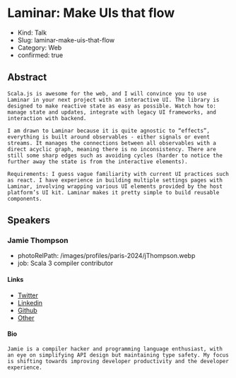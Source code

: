# Laminar: Make UIs that flow

- Kind: Talk
- Slug: laminar-make-uis-that-flow
- Category: Web
- confirmed: true

## Abstract

```
Scala.js is awesome for the web, and I will convince you to use Laminar in your next project with an interactive UI. The library is designed to make reactive state as easy as possible. Watch how to: manage state and updates, integrate with legacy UI frameworks, and interaction with backend.

I am drawn to Laminar because it is quite agnostic to “effects”, everything is built around observables - either signals or event streams. It manages the connections between all observables with a direct acyclic graph, meaning there is no inconsistency. There are still some sharp edges such as avoiding cycles (harder to notice the further away the state is from the interactive elements).

Requirements: I guess vague familiarity with current UI practices such as react. I have experience in building multiple settings pages with Laminar, involving wrapping various UI elements provided by the host platform’s UI kit. Laminar makes it pretty simple to build reusable components.
```

## Speakers

### Jamie Thompson

- photoRelPath: /images/profiles/paris-2024/jThompson.webp
- job: Scala 3 compiler contributor

#### Links

- [Twitter](https://twitter.com/bishabosha)
- [Linkedin](https://www.linkedin.com/in/james-richard-thompson)
- [Github](https://github.com/bishabosha)
- [Other](https://bishabosha.github.io/about)

#### Bio

```
Jamie is a compiler hacker and programming language enthusiast, with an eye on simplifying API design but maintaining type safety. My focus is shifting towards improving developer productivity and the developer experience.
```
